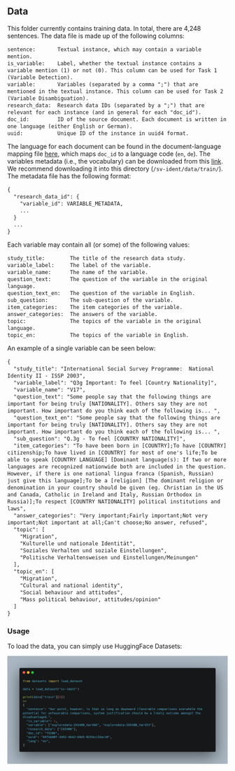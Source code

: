 ## Data

This folder currently contains training data. In total, there are 4,248 sentences. The data file is made up of the following columns:

```
sentence:       Textual instance, which may contain a variable mention.
is_variable:    Label, whether the textual instance contains a variable mention (1) or not (0). This column can be used for Task 1 (Variable Detection).
variable:       Variables (separated by a comma ";") that are mentioned in the textual instance. This column can be used for Task 2 (Variable Disambiguation).
research_data:  Research data IDs (separated by a ";") that are relevant for each instance (and in general for each "doc_id").
doc_id:         ID of the source document. Each document is written in one language (either English or German).
uuid:           Unique ID of the instance in uuid4 format.
```

The language for each document can be found in the document-language mapping file [here](https://github.com/vadis-project/sv-ident/blob/main/data/train/document_languages.json), which maps `doc_id` to a language code (`en`, `de`). The variables metadata (i.e., the vocabulary) can be downloaded from this [link](https://drive.google.com/file/d/18slgACOcE8-_xIDX09GrdpFSqRRcBiON/view?usp=sharing). We recommend downloading it into this directory (`/sv-ident/data/train/`). The metadata file has the following format:

```
{
  "research_data_id": {
    "variable_id": VARIABLE_METADATA,
    ...
  }
  ...
}
```

Each variable may contain all (or some) of the following values:
```
study_title:        The title of the research data study.
variable_label:     The label of the variable.
variable_name:      The name of the variable.
question_text:      The question of the variable in the original language.
question_text_en:   The question of the variable in English.
sub_question:       The sub-question of the variable.
item_categories:    The item categories of the variable.
answer_categories:  The answers of the variable.
topic:              The topics of the variable in the original language.
topic_en:           The topics of the variable in English.
```

An example of a single variable can be seen below:
```
{
  "study_title": "International Social Survey Programme:  National Identity II - ISSP 2003",
  "variable_label": "Q3g Important: To feel [Country Nationality]",
  "variable_name": "V17",
  "question_text": "Some people say that the following things are important for being truly [NATIONALITY]. Others say they are not important. How important do you think each of the following is... ",
  "question_text_en": "Some people say that the following things are important for being truly [NATIONALITY]. Others say they are not important. How important do you think each of the following is... ",
  "sub_question": "Q.3g - To feel [COUNTRY NATIONALITY]",
  "item_categories": "To have been born in [COUNTRY];To have [COUNTRY] citizenship;To have lived in [COUNTRY] for most of one's life;To be able to speak [COUNTRY LANGUAGE] [Dominant language(s): If two or more languages are recognized nationwide both are included in the question. However, if there is one national lingua franca (Spanish, Russian) just give this language];To be a [religion] [The dominant religion or denomination in your country should be given (eg. Christian in the US and Canada, Catholic in Ireland and Italy, Russian Orthodox in Russia)];To respect [COUNTRY NATIONALITY] political institutions and laws",
  "answer_categories": "Very important;Fairly important;Not very important;Not important at all;Can't choose;No answer, refused",
  "topic": [
    "Migration",
    "Kulturelle und nationale Identität",
    "Soziales Verhalten und soziale Einstellungen",
    "Politische Verhaltensweisen und Einstellungen/Meinungen"
  ],
  "topic_en": [
    "Migration",
    "Cultural and national identity",
    "Social behaviour and attitudes",
    "Mass political behaviour, attitudes/opinion"
  ]
}
```

### Usage

To load the data, you can simply use HuggingFace Datasets:

![Example for loading the dataset using the Datasets library.](./figures/load_dataset.png)